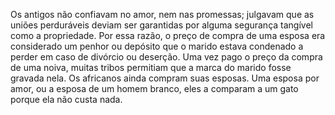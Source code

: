﻿Os antigos não confiavam no amor, nem nas promessas; julgavam que as uniões perduráveis deviam ser garantidas por alguma segurança tangível como a propriedade. Por essa razão, o preço de compra de uma esposa era considerado um penhor ou depósito que o marido estava condenado a perder em caso de divórcio ou deserção. Uma vez pago o preço da compra de uma noiva, muitas tribos permitiam que a marca do marido fosse gravada nela. Os africanos ainda compram suas esposas. Uma esposa por amor, ou a esposa de um homem branco, eles a comparam a um gato porque ela não custa nada.